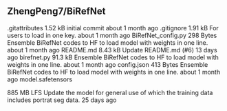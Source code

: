 ## ZhengPeng7/BiRefNet

.gitattributes
1.52 kB
initial commit
about 1 month ago
.gitignore
1.91 kB
For users to load in one key.
about 1 month ago
BiRefNet_config.py
298 Bytes
Ensemble BiRefNet codes to HF to load model with weights in one line.
about 1 month ago
README.md
8.43 kB
Update README.md (#6)
13 days ago
birefnet.py
91.3 kB
Ensemble BiRefNet codes to HF to load model with weights in one line.
about 1 month ago
config.json
413 Bytes
Ensemble BiRefNet codes to HF to load model with weights in one line.
about 1 month ago
model.safetensors

885 MB
LFS
Update the model for general use of which the training data includes portrat seg data.
25 days ago
